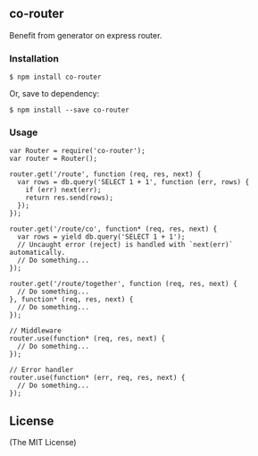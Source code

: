 co-router
---------

Benefit from generator on express router.

### Installation ###

    $ npm install co-router

Or, save to dependency:

    $ npm install --save co-router

### Usage ###

    var Router = require('co-router');
    var router = Router();

    router.get('/route', function (req, res, next) {
      var rows = db.query('SELECT 1 + 1', function (err, rows) {
        if (err) next(err);
        return res.send(rows);
      });
    });

    router.get('/route/co', function* (req, res, next) {
      var rows = yield db.query('SELECT 1 + 1');
      // Uncaught error (reject) is handled with `next(err)` automatically.
      // Do something...
    });

    router.get('/route/together', function (req, res, next) {
      // Do something...
    }, function* (req, res, next) {
      // Do something...
    });

    // Middleware
    router.use(function* (req, res, next) {
      // Do something...
    });

    // Error handler
    router.use(function* (err, req, res, next) {
      // Do something...
    });

License
-------

(The MIT License)

